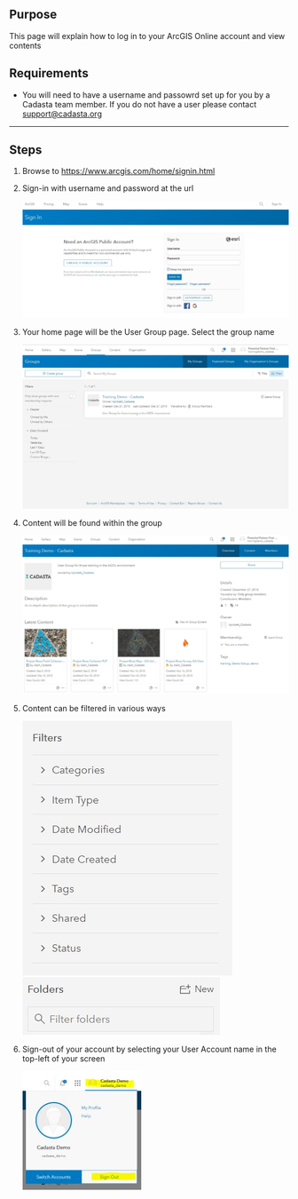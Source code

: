 ## Purpose

This page will explain how to log in to your ArcGIS Online account and view contents

## Requirements

* You will need to have a username and passowrd set up for you by a Cadasta team member. If you do not have a user please contact support@cadasta.org

---

## Steps

1. Browse to https://www.arcgis.com/home/signin.html
2. Sign-in with username and password at the url

    ![](imgs/image1.jpg)

3. Your home page will be the User Group page. Select the group name

    ![](imgs/image2.jpg)

4. Content will be found within the group

    ![](imgs/image4.jpg)

5. Content can be filtered in various ways

    ![](imgs/image3.jpg)
    ![](imgs/image5.jpg)

6. Sign-out of your account by selecting your User Account name in the top-left of your screen

    ![](imgs/image6.jpg)


